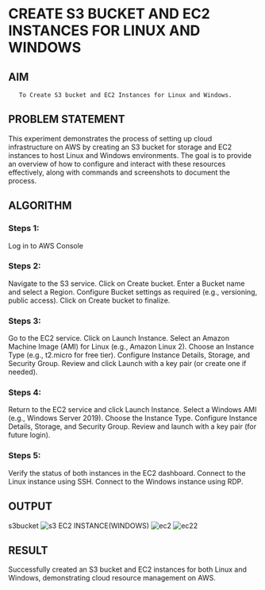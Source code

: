  # CREATE S3 BUCKET AND EC2 INSTANCES FOR LINUX AND WINDOWS
  ## AIM
       To Create S3 bucket and EC2 Instances for Linux and Windows.
## PROBLEM STATEMENT   
This experiment demonstrates the process of setting up cloud infrastructure on AWS by creating an S3 bucket for storage and EC2 instances to host Linux and Windows environments. The goal is to provide an overview of how to configure and interact with these resources effectively, along with commands and screenshots to document the process.

## ALGORITHM
 ### Steps 1:
 Log in to AWS Console
 ### Steps 2:
 Navigate to the S3 service. Click on Create bucket. Enter a Bucket name and select a Region. Configure Bucket settings as required (e.g., versioning, public access). Click on Create bucket to finalize.
 ### Steps 3:
 Go to the EC2 service. Click on Launch Instance. Select an Amazon Machine Image (AMI) for Linux (e.g., Amazon Linux 2). Choose an Instance Type (e.g., t2.micro for free tier). Configure Instance Details, Storage, and Security Group. Review and click Launch with a key pair (or create one if needed).
 ### Steps 4:
 Return to the EC2 service and click Launch Instance. Select a Windows AMI (e.g., Windows Server 2019). Choose the Instance Type. Configure Instance Details, Storage, and Security Group. Review and launch with a key pair (for future login).
 ### Steps 5:
 Verify the status of both instances in the EC2 dashboard. Connect to the Linux instance using SSH. Connect to the Windows instance using RDP.

## OUTPUT
s3bucket 
![s3](https://github.com/user-attachments/assets/38316f6a-ba18-4d37-94c3-d3bfb6aacfdd)
EC2 INSTANCE(WINDOWS)
![ec2](https://github.com/user-attachments/assets/298d7a0c-3f21-4d4f-a025-1f7df96b6de8)
![ec22](https://github.com/user-attachments/assets/da0bae43-f881-4593-a369-45052bc5f8c0)

 
## RESULT
Successfully created an S3 bucket and EC2 instances for both Linux and Windows, demonstrating cloud resource management on AWS. 

  


